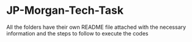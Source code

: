 # JP-Morgan-Tech-Task
All the folders have their own README file attached with the necessary information and the steps to follow to execute the codes
